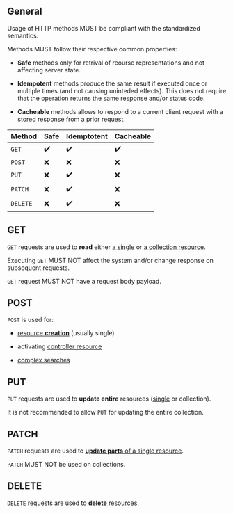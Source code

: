 ## General

Usage of HTTP methods MUST be compliant with the standardized semantics.

Methods MUST follow their respective common properties:

* **Safe** methods only for retrival of reourse representations and not affecting server state.

* **Idempotent** methods produce the same result if executed once or multiple times (and not causing uninteded effects). This does not require that the operation returns the same response and/or status code.

* **Cacheable** methods allows to respond to a current client request with a stored response from a prior request.

| Method   | Safe               | Idemptotent        | Cacheable          |
| -------- | ------------------ | ------------------ | ------------------ |
| `GET`    | :heavy_check_mark: | :heavy_check_mark: | :heavy_check_mark: |
| `POST`   | :x:                | :x:                | :x:                |
| `PUT`    | :x:                | :heavy_check_mark: | :x:                |
| `PATCH`  | :x:                | :heavy_check_mark: | :x:                |
| `DELETE` | :x:                | :heavy_check_mark: | :x:                |


## GET

`GET` requests are used to **read** either [a single](patterns/basic.md#Read-resource) or [a collection resource](patterns/basic.md#Read-collection).

Executing `GET` MUST NOT affect the system and/or change response on subsequent requests.


`GET` request MUST NOT have a request body payload.


## POST

`POST` is used for:

* [resource **creation**](patterns/basic.md#Create-resource) (usually single)

* activating [controller resource](patterns/controllers.md)

* [complex searches](patterns/basic.md#Read-with-large-inputs)


## PUT

`PUT` requests are used to **update entire** resources ([single](patterns/basic.md#Update-resource) or collection).

It is not recommended to allow `PUT` for updating the entire collection.

## PATCH

`PATCH` requests are used to [**update parts** of a single resource](patterns/basic.md#Partially-update-resource).

`PATCH` MUST NOT be used on collections.


## DELETE

`DELETE` requests are used to [**delete** resources](patterns/basic.md#Delete-resource).

